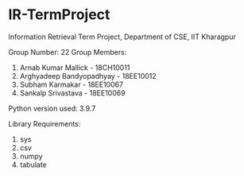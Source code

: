 # IR-TermProject
Information Retrieval Term Project, Department of CSE, IIT Kharagpur

Group Number: 22
Group Members:
1. Arnab Kumar Mallick - 18CH10011
2. Arghyadeep Bandyopadhyay - 18EE10012
3. Subham Karmakar - 18EE10067
4. Sankalp Srivastava - 18EE10069

Python version used: 3.9.7

Library Requirements:
1. sys
2. csv
3. numpy
4. tabulate



